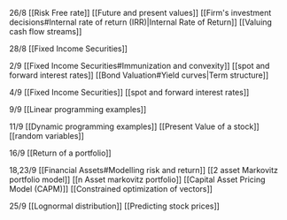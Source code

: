 26/8
[[Risk Free rate]]
[[Future and present values]]
[[Firm's investment decisions#Internal rate of return (IRR)|Internal Rate of Return]]
[[Valuing cash flow streams]]

28/8
[[Fixed Income Securities]]

2/9
[[Fixed Income Securities#Immunization and convexity]]
[[spot and forward interest rates]]
[[Bond Valuation#Yield curves|Term structure]]

4/9
[[Fixed Income Securities]]
[[spot and forward interest rates]]

9/9
[[Linear programming examples]]

11/9
[[Dynamic programming examples]]
[[Present Value of a stock]]
[[random variables]]

16/9
[[Return of a portfolio]]

18,23/9
[[Financial Assets#Modelling risk and return]]
[[2 asset Markovitz portfolio model]]
[[n Asset markovitz portfolio]]
[[Capital Asset Pricing Model (CAPM)]]
[[Constrained optimization of vectors]]

25/9
[[Lognormal distribution]]
[[Predicting stock prices]]
